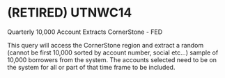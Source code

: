# (RETIRED) UTNWC14
Quarterly 10,000 Account Extracts CornerStone - FED

This query will access the CornerStone region and extract a random (cannot be first 10,000 sorted by account number, social etc…) sample of 10,000 borrowers from the system. The accounts selected need to be on the system for all or part of that time frame to be included.
